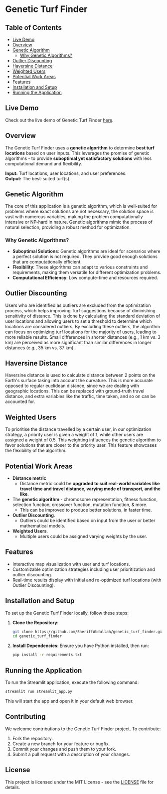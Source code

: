 # Genetic Turf Finder

## Table of Contents
- [Live Demo](#live-demo)
- [Overview](#overview)
- [Genetic Algorithm](#genetic-algorithm)
  - [Why Genetic Algorithms?](#why-genetic-algorithms)
- [Outlier Discounting](#outlier-discounting)
- [Haversine Distance](#haversine-distance)
- [Weighted Users](#weighted-users)
- [Potential Work Areas](#potential-work-areas)
- [Features](#features)
- [Installation and Setup](#installation-and-setup)
- [Running the Application](#running-the-application)

## Live Demo
Check out the live demo of Genetic Turf Finder [here](https://genturf.streamlit.app).

## Overview
The Genetic Turf Finder uses a **genetic algorithm** to determine **best turf locations** based on user inputs. This leverages the promise of genetic algorithms - to provide **suboptimal yet satisfactory solutions** with less computational demand and flexibility.

**Input:** Turf locations, user locations, and user preferences.  
**Output:** The best-suited turf(s).

## Genetic Algorithm
The core of this application is a genetic algorithm, which is well-suited for problems where exact solutions are not necessary, the solution space is vast with numerous variables, making the problem computationally intensive or NP-hard in nature. Genetic algorithms mimic the process of natural selection, providing a robust method for optimization.

### Why Genetic Algorithms?
- **Suboptimal Solutions**: Genetic algorithms are ideal for scenarios where a perfect solution is not required. They provide good enough solutions that are computationally efficient.
- **Flexibility**: These algorithms can adapt to various constraints and requirements, making them versatile for different optimization problems.
- **Computational Efficiency**: Low compute-time and resources required.

## Outlier Discounting
Users who are identified as outliers are excluded from the optimization process, which helps improving Turf suggestions because of diminishing sensitivity of distance. This is done by calculating the standard deviation of user locations and allowing users to set a threshold to determine which locations are considered outliers. By excluding these outliers, the algorithm can focus on optimizing turf locations for the majority of users, leading to more reliable results. Small differences in shorter distances (e.g., 1 km vs. 3 km) are perceived as more significant than similar differences in longer distances (e.g., 35 km vs. 37 km).

## Haversine Distance
Haversine distance is used to calculate distance between 2 points on the Earth's surface taking into account the curvature. This is more accurate opposed to regular euclidean distance, since we are dealing with geographic locations. This can be replaced with ground-truth travel distance, and extra variables like the traffic, time taken, and so on can be accounted for. 

## Weighted Users
To prioritise the distance travelled by a certain user, in our optimization strategy, a priority user is given a weight of 1, while other users are assigned a weight of 0.5. This weighting influences the genetic algorithm to favor solutions that are closer to the priority user. This feature showcases the flexibility of the algorithm. 

## Potential Work Areas
- **Distance metric**
  - Distance metric could be **upgraded to suit real-world variables like travel time and travel distance, varying mode of transport, and the like**.
- The **genetic algorithm** - chromosome representation, fitness function, selection function, crossover function, mutation function, & more.
  - This can be improved to produce better solutions, in faster time.
- **Outlier Discounting**.
  - Outliers could be identified based on input from the user or better mathematical models.
- **Weighted Users**.
  - Multiple users could be assigned varying weights by the user.

 ## Features
- Interactive map visualization with user and turf locations.
- Customizable optimization strategies including user prioritization and outlier discounting.
- Real-time results display with initial and re-optimized turf locations (with Outlier Discounting).

## Installation and Setup
To set up the Genetic Turf Finder locally, follow these steps:

1. **Clone the Repository**:
   ```bash
   git clone https://github.com/SheriffAbdullah/genetic_turf_finder.git
   cd genetic_turf_finder
   ```

2. **Install Dependencies**:
   Ensure you have Python installed, then run:
   ```bash
   pip install -r requirements.txt
   ```

## Running the Application
To run the Streamlit application, execute the following command:
```bash
streamlit run streamlit_app.py
```
This will start the app and open it in your default web browser.

## Contributing
We welcome contributions to the Genetic Turf Finder project. To contribute:

1. Fork the repository.
2. Create a new branch for your feature or bugfix.
3. Commit your changes and push them to your fork.
4. Submit a pull request with a description of your changes.

## License
This project is licensed under the MIT License - see the [LICENSE](LICENSE) file for details.
